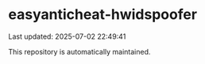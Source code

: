 # easyanticheat-hwidspoofer

Last updated: 2025-07-02 22:49:41

This repository is automatically maintained.
